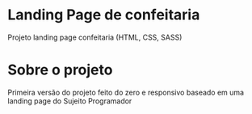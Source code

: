 # Landing Page de confeitaria
Projeto landing page confeitaria (HTML, CSS, SASS)

# Sobre o projeto

Primeira versão do projeto feito do zero e responsivo baseado em uma landing page do Sujeito Programador

